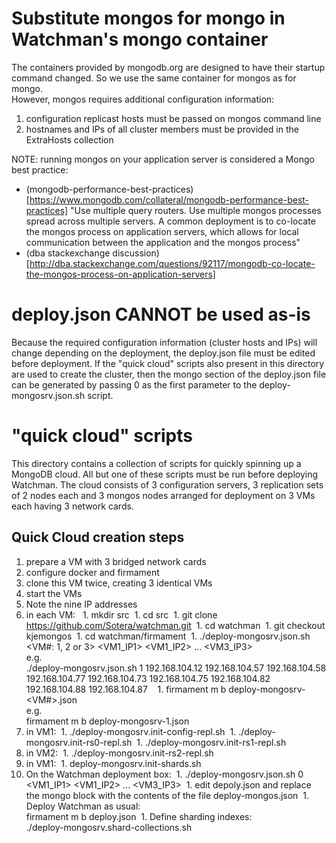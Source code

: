 # Substitute mongos for mongo in Watchman's mongo container

The containers provided by mongodb.org are designed to have their startup 
command changed.  So we use the same container for mongos as for mongo.  
However, mongos requires additional configuration information:

1. configuration replicast hosts must be passed on mongos command line
1. hostnames and IPs of all cluster members must be provided in the ExtraHosts collection

NOTE: running mongos on your application server is considered a Mongo best practice:

* (mongodb-performance-best-practices)
[https://www.mongodb.com/collateral/mongodb-performance-best-practices] 
"Use multiple query routers. Use multiple mongos processes spread across 
multiple servers. A common deployment is to co-locate the mongos process on 
application servers, which allows for local communication between the 
application and the mongos process"
* (dba stackexchange discussion)
[http://dba.stackexchange.com/questions/92117/mongodb-co-locate-the-mongos-process-on-application-servers]


# deploy.json CANNOT be used as-is

Because the required configuration information (cluster hosts and IPs) will 
change depending on the deployment, the deploy.json file must be edited before 
deployment.  If the "quick cloud" scripts also present in this directory are 
used to create the cluster, then the mongo section of the deploy.json file 
can be generated by passing 0 as the first parameter to the 
deploy-mongosrv.json.sh script.

# "quick cloud" scripts

This directory contains a collection of scripts for quickly spinning up a 
MongoDB cloud.  All but one of these scripts must be run before deploying
Watchman.  The cloud consists of 3 configuration servers, 3 replication
sets of 2 nodes each and 3 mongos nodes arranged for deployment on 3
VMs each having 3 network cards.

## Quick Cloud creation steps

1. prepare a VM with 3 bridged network cards
1. configure docker and firmament
1. clone this VM twice, creating 3 identical VMs
1. start the VMs
1. Note the nine IP addresses
1. in each VM: 
   1. mkdir src
   1. cd src
   1. git clone https://github.com/Sotera/watchman.git
   1. cd watchman
   1. git checkout kjemongos
   1. cd watchman/firmament
   1. ./deploy-mongosrv.json.sh \<VM#: 1, 2 or 3\> \<VM1_IP1\> \<VM1_IP2\> ... \<VM3_IP3\><br />e.g.<br />./deploy-mongosrv.json.sh 1 192.168.104.12 192.168.104.57 192.168.104.58 192.168.104.77 192.168.104.73 192.168.104.75 192.168.104.82 192.168.104.88 192.168.104.87
   1. firmament m b deploy-mongosrv-\<VM#\>.json<br />e.g.<br />firmament m b deploy-mongosrv-1.json
1. in VM1:
   1. ./deploy-mongosrv.init-config-repl.sh
   1. ./deploy-mongosrv.init-rs0-repl.sh
   1. ./deploy-mongosrv.init-rs1-repl.sh
1. in VM2:
   1. ./deploy-mongosrv.init-rs2-repl.sh
1. in VM1:
   1. deploy-mongosrv.init-shards.sh
1. On the Watchman deployment box:
   1. ./deploy-mongosrv.json.sh 0 \<VM1_IP1\> \<VM1_IP2\> ... \<VM3_IP3\>
   1. edit depoly.json and replace the mongo block with the contents of the file deploy-mongos.json
   1. Deploy Watchman as usual:<br />firmament m b deploy.json
   1. Define sharding indexes:<br />./deploy-mongosrv.shard-collections.sh
   



